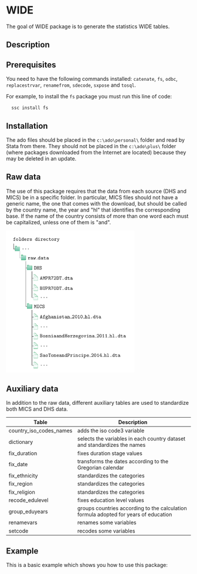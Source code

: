 # WIDE

The goal of WIDE package is to generate the statistics WIDE tables.

## Description 


## Prerequisites 

You need to have the following commands installed: `catenate`, `fs`, `odbc`, `replacestrvar`, `renamefrom`, `sdecode`, `sxpose` and `tosql`.

For example, to install the `fs` package you must run this line of code:
 
      ssc install fs


## Installation 

The ado files should be placed in the `c:\ado\personal\` folder and read by Stata from there. They should not be placed in the `c:\ado\plus\` folder (where packages downloaded from the Internet are located) because they may be deleted in an update.

## Raw data 

The use of this package requires that the data from each source (DHS and MICS) be in a specific folder. In particular, MICS files should not have a generic name, the one that comes with the download, but should be called by the country name, the year and "hl" that identifies the corresponding base. If the name of the country consists of more than one word each must be capitalized, unless one of them is "and".


<img src="filenames.png" width="350" />

## Auxiliary data

In addition to the raw data, different auxiliary tables are used to standardize both MICS and DHS data. 

| Table   | Description |
|---------|-------------|
|country_iso_codes_names | adds the iso code3 variable |
|dictionary | selects the variables in each country dataset and standardizes the names|
|fix_duration | fixes duration stage values|
|fix_date | transforms the dates according to the Gregorian calendar|
|fix_ethnicity | standardizes the categories|
|fix_region | standardizes the categories|
|fix_religion | standardizes the categories|
|recode_edulevel | fixes education level values |
|group_eduyears | groups countries according to the calculation formula adopted for years of education|
|renamevars | renames some variables|
|setcode | recodes some variables |


## Example

This is a basic example which shows you how to use this package:

